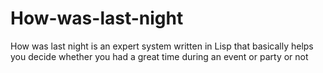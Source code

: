 How-was-last-night
==================

How was last night is an expert system written in Lisp that basically helps you decide whether you had a great time during an event or party or not

